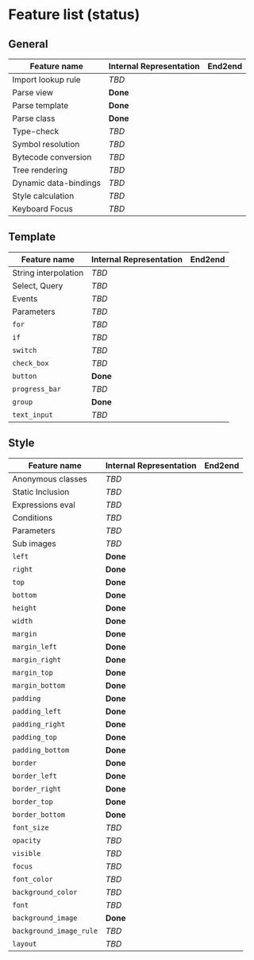 # Feature list (status)

## General

| Feature name            | Internal Representation | End2end            |
| ----------------------- | ----------------------- | ------------------ |
| Import lookup rule      |           *TBD*         |                    |
| Parse view              |          **Done**       |                    |
| Parse template          |          **Done**       |                    |
| Parse class             |          **Done**       |                    |
| Type-check              |           *TBD*         |                    |
| Symbol resolution       |           *TBD*         |                    |
| Bytecode conversion     |           *TBD*         |                    |
| Tree rendering          |           *TBD*         |                    |
| Dynamic data-bindings   |           *TBD*         |                    |
| Style calculation       |           *TBD*         |                    |
| Keyboard Focus          |           *TBD*         |                    |

## Template

| Feature name            | Internal Representation | End2end            |
| ----------------------- | ----------------------- | ------------------ |
| String interpolation    |           *TBD*         |                    |
| Select, Query           |           *TBD*         |                    |
| Events                  |           *TBD*         |                    |
| Parameters              |           *TBD*         |                    |
| `for`                   |           *TBD*         |                    |
| `if`                    |           *TBD*         |                    |
| `switch`                |           *TBD*         |                    |
| `check_box`             |           *TBD*         |                    |
| `button`                |          **Done**       |                    |
| `progress_bar`          |           *TBD*         |                    |
| `group`                 |          **Done**       |                    |
| `text_input`            |           *TBD*         |                    |

## Style

| Feature name            | Internal Representation | End2end            |
| ----------------------- | ----------------------- | ------------------ |
| Anonymous classes       |           *TBD*         |                    |
| Static Inclusion        |           *TBD*         |                    |
| Expressions eval        |           *TBD*         |                    |
| Conditions              |           *TBD*         |                    |
| Parameters              |           *TBD*         |                    |
| Sub images              |           *TBD*         |                    |
| `left`                  |          **Done**       |                    |
| `right`                 |          **Done**       |                    |
| `top`                   |          **Done**       |                    |
| `bottom`                |          **Done**       |                    |
| `height`                |          **Done**       |                    |
| `width`                 |          **Done**       |                    |
| `margin`                |          **Done**       |                    |
| `margin_left`           |          **Done**       |                    |
| `margin_right`          |          **Done**       |                    |
| `margin_top`            |          **Done**       |                    |
| `margin_bottom`         |          **Done**       |                    |
| `padding`               |          **Done**       |                    |
| `padding_left`          |          **Done**       |                    |
| `padding_right`         |          **Done**       |                    |
| `padding_top`           |          **Done**       |                    |
| `padding_bottom`        |          **Done**       |                    |
| `border`                |          **Done**       |                    |
| `border_left`           |          **Done**       |                    |
| `border_right`          |          **Done**       |                    |
| `border_top`            |          **Done**       |                    |
| `border_bottom`         |          **Done**       |                    |
| `font_size`             |           *TBD*         |                    |
| `opacity`               |           *TBD*         |                    |
| `visible`               |           *TBD*         |                    |
| `focus`                 |           *TBD*         |                    |
| `font_color`            |           *TBD*         |                    |
| `background_color`      |           *TBD*         |                    |
| `font`                  |           *TBD*         |                    |
| `background_image`      |          **Done**       |                    |
| `background_image_rule` |           *TBD*         |                    |
| `layout`                |           *TBD*         |                    |
